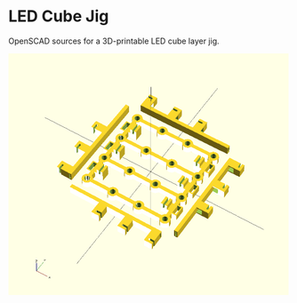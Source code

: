LED Cube Jig
============

OpenSCAD sources for a 3D-printable LED cube layer jig.

![v6 Screenshot](v6.png?raw=true)

